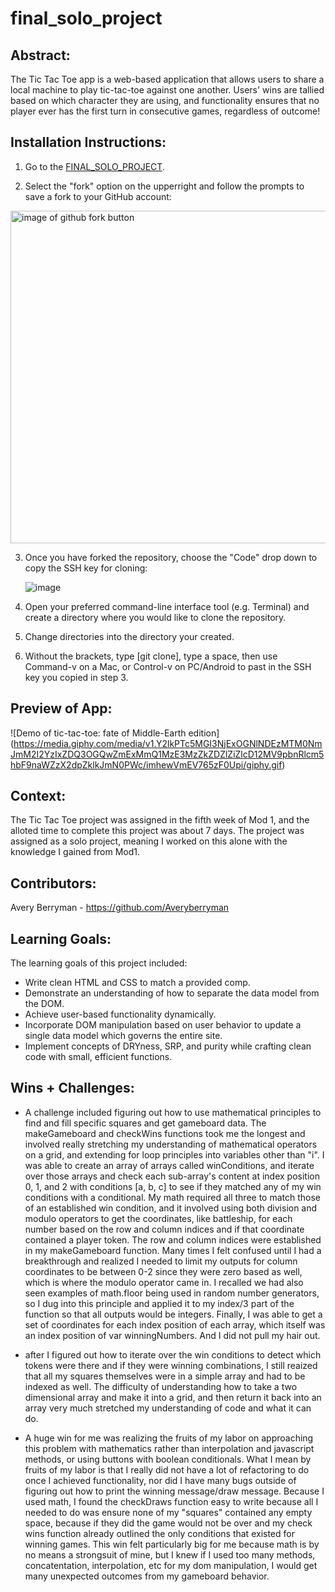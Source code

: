 # final_solo_project

## Abstract:
The Tic Tac Toe app is a web-based application that allows users to share a local machine to play tic-tac-toe against one another. Users' wins are tallied based on which character they are using, and functionality ensures that no player ever has the first turn in consecutive games, regardless of outcome!

## Installation Instructions:

1. Go to the [FINAL_SOLO_PROJECT](https://github.com/Averyberryman/final_solo_project).

2. Select the "fork" option on the upperright and follow the prompts to save a fork to your GitHub account:
<img width="532" alt="image of github fork button" src="https://user-images.githubusercontent.com/7227063/243205594-971fd24b-4cdf-4861-8e37-65c1c46d3a1d.png">

3. Once you have forked the repository, choose the "Code" drop down to copy the SSH key for cloning:

    ![image](https://user-images.githubusercontent.com/7227063/243205687-99544707-a35c-4085-9e06-6e4fc2cef2aa.png)

4. Open your preferred command-line interface tool (e.g. Terminal) and create a directory where you would like to clone the repository.

5. Change directories into the directory your created.

6. Without the brackets, type [git clone], type a space, then use Command-v on a Mac, or Control-v on PC/Android to past in the SSH key you copied in step 3.

## Preview of App:

![Demo of tic-tac-toe: fate of Middle-Earth edition] (https://media.giphy.com/media/v1.Y2lkPTc5MGI3NjExOGNlNDEzMTM0NmJmM2I2YzIxZDQ3OGQwZmExMmQ1MzE3MzZkZDZlZiZlcD12MV9pbnRlcm5hbF9naWZzX2dpZklkJmN0PWc/imhewVmEV765zF0Upi/giphy.gif)


## Context:
The Tic Tac Toe project was assigned in the fifth week of Mod 1, and the alloted time to complete this project was about 7 days. The project was assigned as a solo project, meaning I worked on this alone with the knowledge I gained from Mod1. 

## Contributors:
Avery Berryman - https://github.com/Averyberryman


## Learning Goals:
The learning goals of this project included: 
- Write clean HTML and CSS to match a provided comp.
- Demonstrate an understanding of how to separate the data model from the DOM.
- Achieve user-based functionality dynamically.
- Incorporate DOM manipulation based on user behavior to update a single data model which governs the entire site.
- Implement concepts of DRYness, SRP, and purity while crafting clean code with small, efficient functions. 

## Wins + Challenges:
- A challenge included figuring out how to use mathematical principles to find and fill specific squares and get gameboard data. The makeGameboard and checkWins functions took me the longest and involved really stretching my understanding of mathematical operators on a grid, and extending for loop principles into variables other than "i". I was able to create an array of arrays called winConditions, and iterate over those arrays and check each sub-array's content at index position 0, 1, and 2 with conditions [a, b, c] to see if they matched any of my win conditions with a conditional. My math required all three to match those of an established win condition, and it involved using both division and modulo operators to get the coordinates, like battleship, for each number based on the row and column indices and if that coordinate contained a player token. The row and column indices were established in my makeGameboard function. Many times I felt confused until I had a breakthrough and realized I needed to limit my outputs for column coordinates to be between 0-2 since they were zero based as well, which is where the modulo operator came in. I recalled we had also seen examples of math.floor being used in random number generators, so I dug into this principle and applied it to my index/3 part of the function so that all outputs would be integers. Finally, I was able to get a set of coordinates for each index position of each array, which itself was an index position of var winningNumbers. And I did not pull my hair out.

- after I figured out how to iterate over the win conditions to detect which tokens were there and if they were winning combinations, I still reaized that all my squares themselves were in a simple array and had to be indexed as well. The difficulty of understanding how to take a two dimensional array and make it into a grid, and then return it back into an array very much stretched my understanding of code and what it can do.

- A huge win for me was realizing the fruits of my labor on approaching this problem with mathematics rather than interpolation and javascript methods, or using buttons with boolean conditionals. What I mean by fruits of my labor is that I really did not have a lot of refactoring to do once I achieved functionality, nor did I have many bugs outside of figuring out how to print the winning message/draw message. Because I used math, I found the checkDraws function easy to write because all I needed to do was ensure none of my "squares" contained any empty space, because if they did the game would not be over and my check wins function already outlined the only conditions that existed for winning games. This win felt particularly big for me because math is by no means a strongsuit of mine, but I knew if I used too many methods, concatentation, interpolation, etc for my dom manipulation, I would get many unexpected outcomes from my gameboard behavior.

